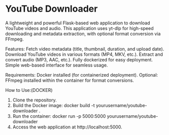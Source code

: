 # YouTube Downloader
A lightweight and powerful Flask-based web application to download YouTube videos and audio. This application uses yt-dlp for high-speed downloading and metadata extraction, with optional format conversion via FFmpeg.

Features:
Fetch video metadata (title, thumbnail, duration, and upload date).
Download YouTube videos in various formats (MP4, MKV, etc.).
Extract and convert audio (MP3, AAC, etc.).
Fully dockerized for easy deployment.
Simple web-based interface for seamless usage.

Requirements:
Docker installed (for containerized deployment).
Optional: FFmpeg installed within the container for format conversions.


How to Use:(DOCKER)
1. Clone the repository.
2. Build the Docker image:
   docker build -t yourusername/youtube-downloader .
3. Run the container:
   docker run -p 5000:5000 yourusername/youtube-downloader
4. Access the web application at
   http://localhost:5000.
